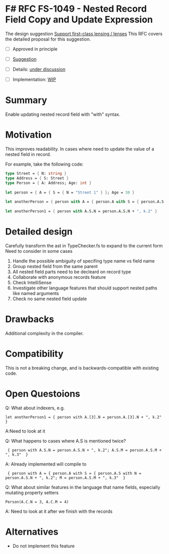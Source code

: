 # F# RFC FS-1049 - Nested Record Field Copy and Update Expression

The design suggestion [Support first-class lensing / lenses](https://github.com/fsharp/fslang-suggestions/issues/379)
This RFC covers the detailed proposal for this suggestion.

* [ ] Approved in principle
* [ ] [Suggestion](https://github.com/fsharp/fslang-suggestions/issues/379)
* [ ] Details: [under discussion](https://github.com/fsharp/fslang-suggestions/issues/379)
* [ ] Implementation: [WIP](https://github.com/Microsoft/visualfsharp/pull/4511)


# Summary
[summary]: #summary

Enable updating nested record field with "with" syntax.

# Motivation
[motivation]: #motivation

This improves readability. In cases where need to update the value of a nested field in record.

For example, take the following code:

```fsharp
type Street = { N: string }
type Address = { S: Street }
type Person = { A: Address; Age: int }
​
let person = { A = { S = { N = "Street 1" } }; Age = 30 }
​
let anotherPerson = { person with A = { person.A with S = { person.A.S with N = person.A.S.N + ", k.2" } } }
​
let anotherPerson1 = { person with A.S.N = person.A.S.N + ", k.2" }
```

# Detailed design
[design]: #detailed-design

Carefully transform the ast in TypeChecker.fs to expand to the current form
Need to consider in some cases
1. Handle the possible ambiguity of specifing type name vs field name
2. Group nested field from the same parent
3. All nested field parts need to be decleard on  record type
4. Collaborate with anonymous records feature
5. Check IntelliSense
6. Investigate other language features that should support nested paths like named arguments
7. Check no same nested field update

# Drawbacks
[drawbacks]: #drawbacks

Additional complexity in the compiler.

# Compatibility
[compatibility]: #compatibility

This is not a breaking change, and is backwards-compatible with existing code.

# Open Questoions

Q: What about indexers, e.g.
```
let anotherPerson1 = { person with A.[3].N = person.A.[3].N + ", k.2" }
```
A:Need to look at it 

Q: What happens to cases where A.S is mentioned twice?

```
 { person with A.S.N = person.A.S.N + ", k.2"; A.S.M = person.A.S.M + ", k.3"  }
```

A: Already implemented will compile to

```
 { person with A = { person.A with S = { person.A.S with N = person.A.S.N + ", k.2"; M = person.A.S.M + ", k.3"  }
```

Q: What about similar features in the language that name fields, especially mutating property setters

```
Person(A.C.N = 3, A.C.M = 4)
```

A: Need to look at it after we finish with the records

# Alternatives

- Do not implement this feature

